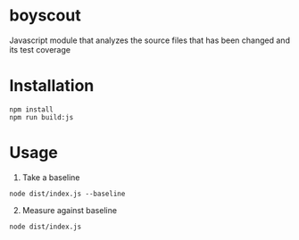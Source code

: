 # boyscout
Javascript module that analyzes the source files that has been changed and its test coverage

# Installation

```
npm install
npm run build:js
```

# Usage

1. Take a baseline
```
node dist/index.js --baseline
```

2. Measure against baseline
```
node dist/index.js
```
